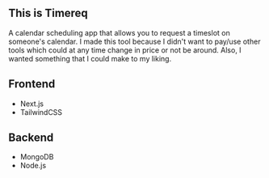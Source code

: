 ## This is Timereq

A calendar scheduling app that allows you to request a timeslot on someone's calendar. I made this tool because I didn't want to pay/use other tools which could at any time change in price or not be around. Also, I wanted something that I could make to my liking.


## Frontend

- Next.js 
- TailwindCSS

## Backend

- MongoDB
- Node.js
